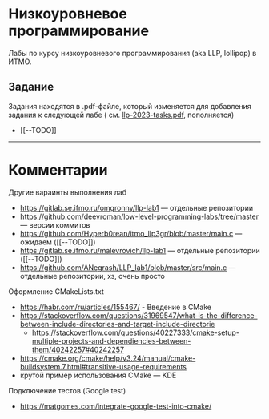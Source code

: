 # Низкоуровневое программирование

Лабы по курсу низкоуровневого программирования (aka LLP, lollipop) в ИТМО.

## Задание

Задания находятся в .pdf-файле, который изменяется для добавления задания к следующей лабе (
см. [llp-2023-tasks.pdf](./docs/llp-2023-tasks.pdf), пополняется)

- [[--TODO]]

- - -

# Комментарии

Другие вараинты выполнения лаб

- https://gitlab.se.ifmo.ru/omgronny/llp-lab1 — отдельные репозитории
- https://github.com/deevroman/low-level-programming-labs/tree/master — версии коммитов
- https://github.com/Hyperb0rean/itmo_llp3gr/blob/master/main.c — ожидаем ([[--TODO]])
- https://gitlab.se.ifmo.ru/malevrovich/llp-lab1 — отдельные репозитории ([[--TODO]])
- https://github.com/ANegrash/LLP_lab1/blob/master/src/main.c — отдельные репозитории, хз, очень просто

Оформление CMakeLists.txt

- https://habr.com/ru/articles/155467/ - Введение в CMake
- https://stackoverflow.com/questions/31969547/what-is-the-difference-between-include-directories-and-target-include-directorie
  - https://stackoverflow.com/questions/40227333/cmake-setup-multiple-projects-and-dependiencies-between-them/40242257#40242257
- https://cmake.org/cmake/help/v3.24/manual/cmake-buildsystem.7.html#transitive-usage-requirements
- крутой пример использования CMake — KDE 

Подключение тестов (Google test)

- https://matgomes.com/integrate-google-test-into-cmake/
